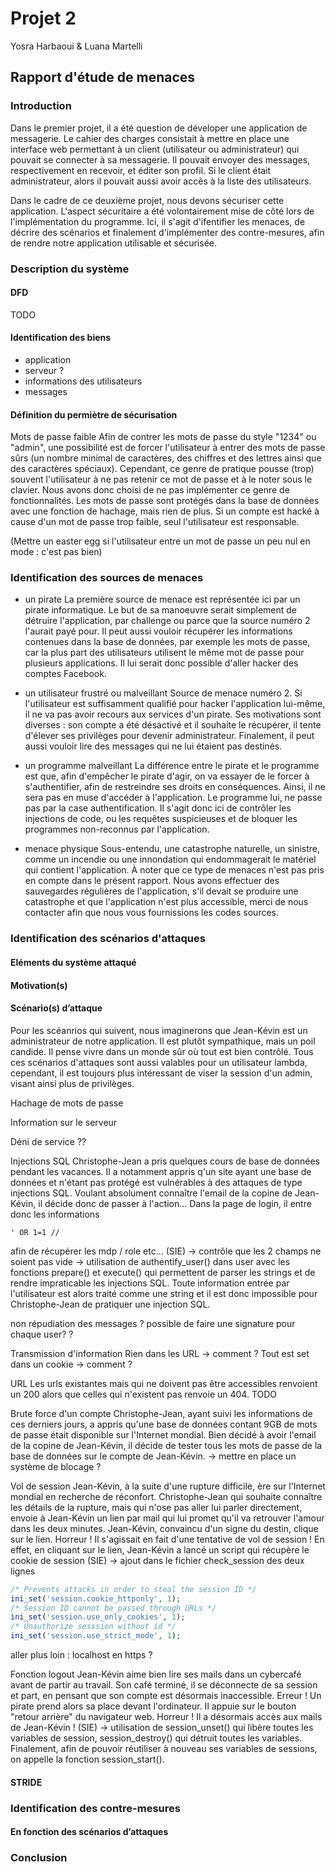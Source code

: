 # Projet 2 

Yosra Harbaoui & Luana Martelli

## Rapport d'étude de menaces

### Introduction

Dans le premier projet, il a été question de déveloper une application de messagerie. Le cahier des charges consistait à mettre en place une interface web permettant à un client (utilisateur ou administrateur) qui pouvait se connecter à sa messagerie. Il pouvait envoyer des messages, respectivement en recevoir, et éditer son profil. Si le client était administrateur, alors il pouvait aussi avoir accès à la liste des utilisateurs. 

Dans le cadre de ce deuxième projet, nous devons sécuriser cette application. L'aspect sécuritaire a été volontairement mise de côté lors de l'implémentation du programme. Ici, il s'agit d'ifentifier les menaces, de décrire des scénarios et finalement d'implémenter des contre-mesures, afin de rendre notre application utilisable et sécurisée.


### Description du système

#### DFD

TODO

#### Identification des biens

- application
- serveur ? 
- informations des utilisateurs 
- messages 

#### Définition du permiètre de sécurisation

Mots de passe faible
Afin de contrer les mots de passe du style "1234" ou "admin", une possibilité est de forcer l'utilisateur à entrer des mots de passe sûrs (un nombre minimal de caractères, des chiffres et des lettres ainsi que des caractères spéciaux). Cependant, ce genre de pratique pousse (trop) souvent l'utilisateur à ne pas retenir ce mot de passe et à le noter sous le clavier. Nous avons donc choisi de ne pas implémenter ce genre de fonctionnalités. Les mots de passe sont protégés dans la base de données avec une fonction de hachage, mais rien de plus. Si un compte est hacké à cause d'un mot de passe trop faible, seul l'utilisateur est responsable. 

(Mettre un easter egg si l'utilisateur entre un mot de passe un peu nul en mode : c'est pas bien)

### Identification des sources de menaces

- un pirate 
	La première source de menace est représentée ici par un pirate informatique. Le but de sa manoeuvre serait simplement de détruire l'application, par challenge ou parce que la source numéro 2 l'aurait payé pour. Il peut aussi vouloir récupérer les informations contenues dans la base de données, par exemple les mots de passe, car la plus part des utilisateurs utilisent le même mot de passe pour plusieurs applications. Il lui serait donc possible d'aller hacker des comptes Facebook. 

- un utilisateur frustré ou malveillant 
	Source de menace numéro 2. Si l'utilisateur est suffisamment qualifié pour hacker l'application lui-même, il ne va pas avoir recours aux services d'un pirate. Ses motivations sont diverses : son compte a été désactivé et il souhaite le récupérer, il tente d'élever ses privilèges pour devenir administrateur. Finalement, il peut aussi vouloir lire des messages qui ne lui étaient pas destinés.

- un programme malveillant 
	La différence entre le pirate et le programme est que, afin d'empêcher le pirate d'agir, on va essayer de le forcer à s'authentifier, afin de restreindre ses droits en conséquences. Ainsi, il ne sera pas en muse d'accéder à l'application. Le programme lui, ne passe pas par la case authentification. Il s'agit donc ici de contrôler les injections de code, ou les requêtes suspicieuses et de bloquer les programmes non-reconnus par l'application. 

- menace physique 
	Sous-entendu, une catastrophe naturelle, un sinistre, comme un incendie ou une innondation qui endommagerait le matériel qui contient l'application. À noter que ce type de menaces n'est pas pris en compte dans le présent rapport. Nous avons effectuer des sauvegardes régulières de l'application, s'il devait se produire une catastrophe et que l'application n'est plus accessible, merci de nous contacter afin que nous vous fournissions les codes sources. 


### Identification des scénarios d'attaques

#### Eléments du système attaqué
#### Motivation(s)


#### Scénario(s) d’attaque

Pour les scéanrios qui suivent, nous imaginerons que Jean-Kévin est un administrateur de notre application. Il est plutôt sympathique, mais un poil candide. Il pense vivre dans un monde sûr où tout est bien contrôlé. Tous ces scénarios d'attaques sont aussi valables pour un utilisateur lambda, cependant, il est toujours plus intéressant de viser la session d'un admin, visant ainsi plus de privilèges. 


Hachage de mots de passe

Information sur le serveur 

Déni de service ?? 

Injections SQL 
Christophe-Jean a pris quelques cours de base de données pendant les vacances. Il a notamment appris q'un site ayant une base de données et n'étant pas protégé est vulnérables à des attaques de type injections SQL. Voulant absolument connaître l'email de la copine de Jean-Kévin,  il décide donc de passer à l'action... Dans la page de login, il entre donc les informations
```
' OR 1=1 //
```
afin de récupérer les mdp / role etc... (SIE)
-> contrôle que les 2 champs ne soient pas vide
-> utilisation de authentify_user() dans user avec les fonctions prepare() et execute() qui permettent de parser les strings et de rendre impraticable les injections SQL. Toute information entrée par l'utilisateur est alors traité comme une string et il est donc impossible pour Christophe-Jean de pratiquer une injection SQL.

non répudiation des messages ? 
possible de faire une signature pour chaque user? ?


Transmission d'information
Rien dans les URL -> comment ? 
Tout est set dans un cookie -> comment ? 


URL
Les urls existantes mais qui ne doivent pas être accessibles renvoient un 200 alors que celles qui n'existent pas renvoie un 404. TODO

Brute force d'un compte
Christophe-Jean, ayant suivi les informations de ces derniers jours, a appris qu'une base de données contant 9GB de mots de passe était disponible sur l'Internet mondial. Bien décidé à avoir l'email de la copine de Jean-Kévin, il décide de tester tous les mots de passe de la base de données sur le compte de Jean-Kévin. 
-> mettre en place un système de blocage ? 


Vol de session
Jean-Kévin, à la suite d'une rupture difficile, ère sur l'Internet mondial en recherche de réconfort. Christophe-Jean qui souhaite connaître les détails de la rupture, mais qui n'ose pas aller lui parler directement, envoie à Jean-Kévin un lien par mail qui lui promet qu'il va retrouver l'amour dans les deux minutes. Jean-Kévin, convaincu d'un signe du destin, clique sur le lien. Horreur ! Il s'agissait en fait d'une tentative de vol de session ! En effet, en cliquant sur le lien, Jean-Kévin a lancé un script qui récupère le cookie de session (SIE)
-> ajout dans le fichier check_session des deux lignes 
```php
/* Prevents attacks in order to steal the session ID */
ini_set('session.cookie_httponly', 1);
/* Session ID cannot be passed through URLs */
ini_set('session.use_only_cookies', 1);
/* Unauthorize sesssion without id */
ini_set('session.use_strict_mode', 1);
```
aller plus loin : localhost en https ? 
	
Fonction logout 
Jean-Kévin aime bien lire ses mails dans un cybercafé avant de partir au travail. Son café terminé, il se déconnecte de sa session et part, en pensant que son compte est désormais inaccessible. Erreur ! Un pirate prend alors sa place devant l'ordinateur. Il appuie sur le bouton "retour arrière" du navigateur web. Horreur ! Il a désormais accès aux mails de Jean-Kévin ! (SIE)
-> utilisation de session_unset() qui libère toutes les variables de session, session_destroy() qui détruit toutes les variables. Finalement, afin de pouvoir réutiliser à nouveau ses variables de sessions, on appelle la fonction session_start().

#### STRIDE

### Identification des contre-mesures
#### En fonction des scénarios d’attaques

### Conclusion